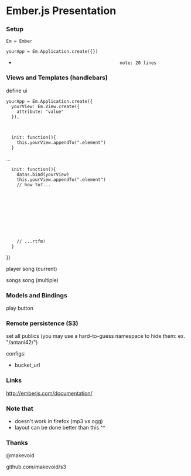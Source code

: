 # Ember.js Presentation

### Setup

    Em = Ember

    yourApp = Em.Application.create({})










-                                             note: 20 lines

### Views and Templates (handlebars)

define ui

    yourApp = Em.Application.create({
      yourView: Em.View.create({
        attribute: "value"
      }),



      init: function(){
        this.yourView.appendTo(".element")
      }


...






      init: function(){
        datas.bind(yourView)
        this.yourView.appendTo(".element")
        // how to?...










        // ...rtfm!
      }

  })






player
  song (current)

songs
  song (multiple)









### Models and Bindings

play button










### Remote persistence (S3)

set all publics (you may use a hard-to-guess namespace to hide them: ex. "/antani42/")



configs:

  - bucket_url







### Links

http://emberjs.com/documentation/









### Note that

- doesn't work in firefox (mp3 vs ogg)
- layout can be done better than this ^^



### Thanks


@makevoid

github.com/makevoid/s3
